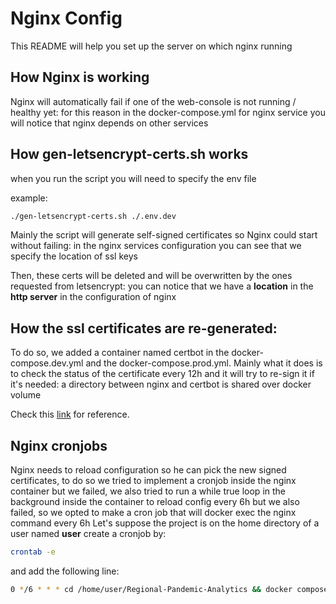 # Nginx Config

This README will help you set up the server on which nginx running

## How Nginx is working

Nginx will automatically fail if one of the web-console is not running / healthy yet: for this reason in the docker-compose.yml for nginx service you will notice that nginx depends on other services

## How gen-letsencrypt-certs.sh works 

when you run the script you will need to specify the env file

example:
```bash
./gen-letsencrypt-certs.sh ./.env.dev
```

Mainly the script will generate self-signed certificates so Nginx could start without failing: in the nginx services configuration you can see that we specify the location of ssl keys

Then, these certs will be deleted and will be overwritten by the ones requested from letsencrypt: you can notice that we have a **location** in the **http server** in the configuration of nginx

## How the ssl certificates are re-generated:
To do so, we added a container named certbot in the docker-compose.dev.yml and the docker-compose.prod.yml. Mainly what it does is to check the status of the certificate every 12h and it will try to re-sign it if it's needed: a directory between nginx and certbot is shared over docker volume
 
Check this [link](https://pentacent.medium.com/nginx-and-lets-encrypt-with-docker-in-less-than-5-minutes-b4b8a60d3a71) for reference.

## Nginx cronjobs
Nginx needs to reload configuration so he can pick the new signed certificates, to do so we tried to implement a cronjob inside the nginx container but we failed, we also tried to run a while true loop in the background inside the container to reload config every 6h but we also failed, so we opted to make a cron job that will docker exec the nginx command every 6h
Let's suppose the project is on the home directory of a user named **user**
create a cronjob by:
```bash
crontab -e
```
and add the following line:
```bash
0 */6 * * * cd /home/user/Regional-Pandemic-Analytics && docker compose --env-file ./.env.dev -f docker-compose.yml -f docker-compose.dev.yml exec -d nginx nginx -s reload
```
